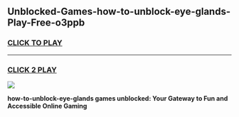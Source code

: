 
## Unblocked-Games-how-to-unblock-eye-glands-Play-Free-o3ppb
<h3>
<a href="https://premium76.site?title=how-to-unblock-eye-glands&ref=20M">CLICK TO PLAY</a></h3>
<hr>

<h3>
<a href="https://premium76.site?title=how-to-unblock-eye-glands&ref=20M">CLICK 2 PLAY</a>
  
</h3>

<a href="https://premium76.site?title=how-to-unblock-eye-glands&ref=19M"><img src="https://clearcache.store/games.png"></a>


**how-to-unblock-eye-glands games unblocked: Your Gateway to Fun and Accessible Online Gaming**
